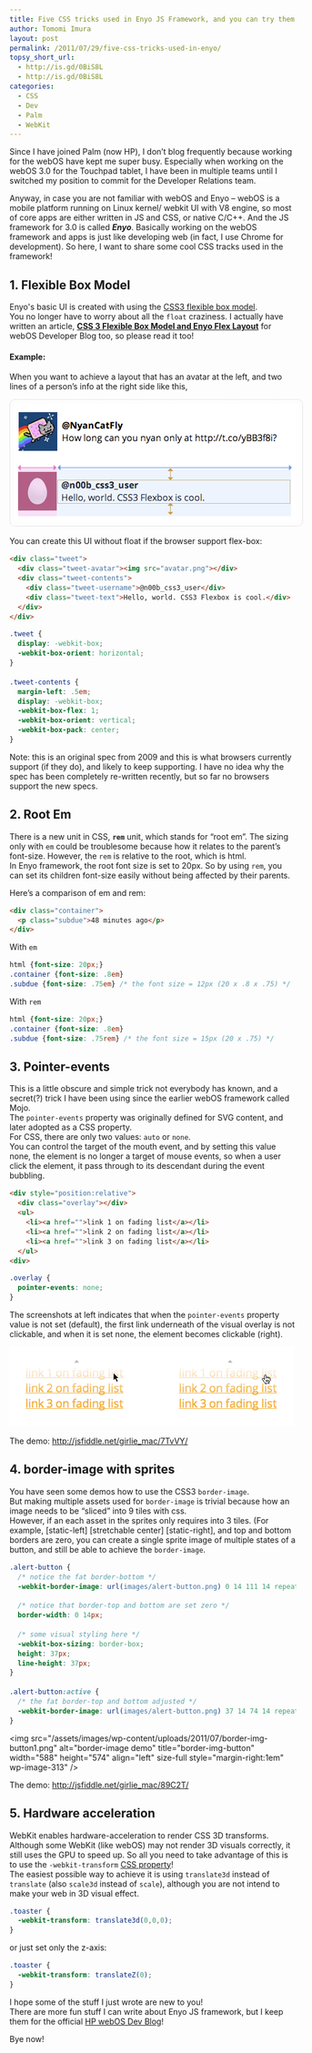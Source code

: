 ```yaml
---
title: Five CSS tricks used in Enyo JS Framework, and you can try them too!
author: Tomomi Imura
layout: post
permalink: /2011/07/29/five-css-tricks-used-in-enyo/
topsy_short_url:
  - http://is.gd/0BiS8L
  - http://is.gd/0BiS8L
categories:
  - CSS
  - Dev
  - Palm
  - WebKit
---
```

Since I have joined Palm (now HP), I don&#8217;t blog frequently because working for the webOS have kept me super busy. Especially when working on the webOS 3.0 for the Touchpad tablet, I have been in multiple teams until I switched my position to commit for the Developer Relations team. 

Anyway, in case you are not familiar with webOS and Enyo &#8211; webOS is a mobile platform running on Linux kernel/ webkit UI with V8 engine, so most of core apps are either written in JS and CSS, or native C/C++. And the JS framework for 3.0 is called ***Enyo***. Basically working on the webOS framework and apps is just like developing web (in fact, I use Chrome for development). So here, I want to share some cool CSS tracks used in the framework! 

## 1. Flexible Box Model

Enyo's basic UI is created with using the <a href="http://www.w3.org/TR/css3-flexbox/" target="_blank">CSS3 flexible box model</a>.  
You no longer have to worry about all the `float` craziness. I actually have written an article, **<a href="http://developer.palm.com/blog/2011/07/css-3-flexible-box-model-and-enyo-flex-layout/" target="_blank">CSS 3 Flexible Box Model and Enyo Flex Layout</a>** for webOS Developer Blog too, so please read it too! 

#### Example:

When you want to achieve a layout that has an avatar at the left, and two lines of a person&#8217;s info at the right side like this,  


<img src="/assets/images/wp-content/uploads/2011/07/flexbox-tweets.png" alt="flex box demo" title="flexbox-tweets" style="border: 1px dotted #ccc; border-radius: 10px; padding:.5em" />  


You can create this UI without float if the browser support flex-box:

```html
<div class="tweet">
  <div class="tweet-avatar"><img src="avatar.png"></div>
  <div class="tweet-contents">
    <div class="tweet-username">@n00b_css3_user</div>
    <div class="tweet-text">Hello, world. CSS3 Flexbox is cool.</div>
  </div>
</div>
```


```css
.tweet {
  display: -webkit-box;
  -webkit-box-orient: horizontal;	
}

.tweet-contents {
  margin-left: .5em;
  display: -webkit-box;
  -webkit-box-flex: 1;
  -webkit-box-orient: vertical;
  -webkit-box-pack: center;
}
```

Note: this is an original spec from 2009 and this is what browsers currently support (if they do), and likely to keep supporting. I have no idea why the spec has been completely re-written recently, but so far no browsers support the new specs.

## 2. Root Em 

There is a new unit in CSS, **`rem`** unit, which stands for &#8220;root em&#8221;. The sizing only with `em` could be troublesome because how it relates to the parent&#8217;s font-size. However, the `rem` is relative to the root, which is html.  
In Enyo framework, the root font size is set to 20px. So by using `rem`, you can set its children font-size easily without being affected by their parents. 

Here&#8217;s a comparison of em and rem: 

```html
<div class="container">
  <p class="subdue">48 minutes ago</p>
</div>
```

With `em`

```css
html {font-size: 20px;}
.container {font-size: .8em}
.subdue {font-size: .75em} /* the font size = 12px (20 x .8 x .75) */
```

With `rem`

```css
html {font-size: 20px;}
.container {font-size: .8em}
.subdue {font-size: .75rem} /* the font size = 15px (20 x .75) */
```

## 3. Pointer-events

This is a little obscure and simple trick not everybody has known, and a secret(?) trick I have been using since the earlier webOS framework called Mojo.  
The `pointer-events` property was originally defined for SVG content, and later adopted as a CSS property.  
For CSS, there are only two values: `auto` or `none`.  
You can control the target of the mouth event, and by setting this value none, the element is no longer a target of mouse events, so when a user click the element, it pass through to its descendant during the event bubbling. 

```html
<div style="position:relative">
  <div class="overlay"></div>
  <ul>
    <li><a href="">link 1 on fading list</a></li>
    <li><a href="">link 2 on fading list</a></li>
    <li><a href="">link 3 on fading list</a></li>
  </ul>
<div>
```

```css
.overlay {
  pointer-events: none;
}
```

The screenshots at left indicates that when the `pointer-events` property value is not set (default), the first link underneath of the visual overlay is not clickable, and when it is set none, the element becomes clickable (right). 

![pointer-events demo][1]

The demo: <a href="http://jsfiddle.net/girlie_mac/7TvVY/" target="_blank">http://jsfiddle.net/girlie_mac/7TvVY/</a> 

## 4. border-image with sprites

You have seen some demos how to use the CSS3 `border-image`.  
But making multiple assets used for `border-image` is trivial because how an image needs to be &#8220;sliced&#8221; into 9 tiles with css.  
However, if an each asset in the sprites only requires into 3 tiles. (For example, \[static-left\] \[stretchable center\] [static-right], and top and bottom borders are zero, you can create a single sprite image of multiple states of a button, and still be able to achieve the `border-image`. 

```css
.alert-button {
  /* notice the fat border-bottom */
  -webkit-border-image: url(images/alert-button.png) 0 14 111 14 repeat repeat;
  
  /* notice that border-top and bottom are set zero */
  border-width: 0 14px;

  /* some visual styling here */
  -webkit-box-sizing: border-box;
  height: 37px;
  line-height: 37px;
}

.alert-button:active {
  /* the fat border-top and bottom adjusted */
  -webkit-border-image: url(images/alert-button.png) 37 14 74 14 repeat repeat;
}
```

<img src="/assets/images/wp-content/uploads/2011/07/border-img-button1.png" alt="border-image demo" title="border-img-button" width="588" height="574" align="left" size-full style="margin-right:1em" wp-image-313" /> 

The demo: <a href="http://jsfiddle.net/girlie_mac/89C2T/" target="_blank">http://jsfiddle.net/girlie_mac/89C2T/</a> 

## 5. Hardware acceleration

WebKit enables hardware-acceleration to render CSS 3D transforms. Although some WebKit (like webOS) may not render 3D visuals correctly, it still uses the GPU to speed up. So all you need to take advantage of this is to use the `-webkit-transform` <a href="http://www.w3.org/TR/css3-3d-transforms/" target="_blank">CSS property</a>!  
The easiest possible way to achieve it is using `translate3d` instead of `translate` (also `scale3d` instead of `scale`), although you are not intend to make your web in 3D visual effect. 

```css
.toaster {
  -webkit-transform: translate3d(0,0,0);
}
```

or just set only the z-axis:

```css
.toaster {
  -webkit-transform: translateZ(0);
}
```

  


I hope some of the stuff I just wrote are new to you!  
There are more fun stuff I can write about Enyo JS framework, but I keep them for the official <a href="http://developer.palm.com/blog" target="_blank">HP webOS Dev Blog</a>!

Bye now!

 [1]: /assets/images/wp-content/uploads/2011/07/pointer-events.png "pointer-events"